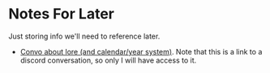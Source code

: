 # Notes For Later

Just storing info we'll need to reference later. 

- [Convo about lore (and calendar/year system)](https://discord.com/channels/@me/691346039642390608/869949579561422898). Note that this is a link to a discord conversation, so only I will have access to it.